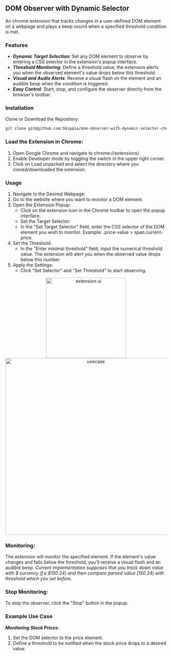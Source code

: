 ## DOM Observer with Dynamic Selector
An chrome extension that tracks changes in a user-defined DOM element on a webpage and plays a beep sound when a specified threshold condition is met.

### Features
- ***Dynamic Target Selection***: Set any DOM element to observe by entering a CSS selector in the extension's popup interface.
- ***Threshold Monitoring***: Define a threshold value; the extension alerts you when the observed element's value drops below this threshold.
- ***Visual and Audio Alerts***: Receive a visual flash on the element and an audible beep when the condition is triggered.
- ***Easy Control***: Start, stop, and configure the observer directly from the browser's toolbar.

### Installation
Clone or Download the Repository:

```bash
git clone git@github.com:Skippia/dom-observer-with-dynamic-selector-chrome-extension.git
```

### Load the Extension in Chrome:

1. Open Google Chrome and navigate to chrome://extensions/.
2. Enable Developer mode by toggling the switch in the upper right corner.
3. Click on Load unpacked and select the directory where you cloned/downloaded the extension.

### Usage
1. Navigate to the Desired Webpage:
2. Go to the website where you want to monitor a DOM element.
3. Open the Extension Popup:
   - Click on the extension icon in the Chrome toolbar to open the popup interface.
   - Set the Target Selector:
   - In the "Set Target Selector" field, enter the CSS selector of the DOM element you wish to monitor. Example: .price-value > span.current-price.
4. Set the Threshold:
   - In the "Enter minimal threshold" field, input the numerical threshold value. The extension will alert you when the observed value drops below this number.
5. Apply the Settings:
   - Click "Set Selector" and "Set Threshold" to start observing.

<p align="center">
  <img src="https://i.ibb.co/qMvbyxR/image.png" width="250" title="extension ui">
  <img src="https://i.ibb.co/pRDPmmJ/image.png" width="550" alt="usecase">
</p>


### Monitoring:
The extension will monitor the specified element.
If the element's value changes and falls below the threshold, you'll receive a visual flash and an audible beep.
*Current implementation supposes that you track down value with $ currency (f.e $150.24) and then compare parsed value (150.24) with threshold which you set before.* 

### Stop Monitoring:

To stop the observer, click the "Stop" button in the popup.

### Example Use Case
***Monitoring Stock Prices:***
  1. Set the DOM selector to the price element.
  2. Define a threshold to be notified when the stock price drops to a desired value.
